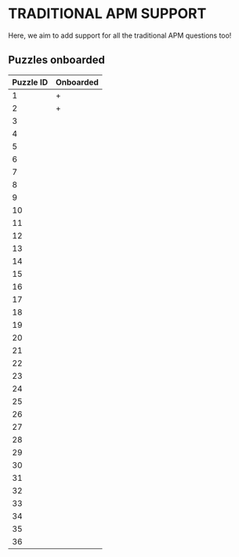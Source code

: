 # TRADITIONAL APM SUPPORT

Here, we aim to add support for all the traditional APM questions too!

## Puzzles onboarded

| Puzzle ID | Onboarded |
| --------- | --------- |
| 1         | +         |
| 2         | +         |
| 3         |           |
| 4         |           |
| 5         |           |
| 6         |           |
| 7         |           |
| 8         |           |
| 9         |           |
| 10        |           |
| 11        |           |
| 12        |           |
| 13        |           |
| 14        |           |
| 15        |           |
| 16        |           |
| 17        |           |
| 18        |           |
| 19        |           |
| 20        |           |
| 21        |           |
| 22        |           |
| 23        |           |
| 24        |           |
| 25        |           |
| 26        |           |
| 27        |           |
| 28        |           |
| 29        |           |
| 30        |           |
| 31        |           |
| 32        |           |
| 33        |           |
| 34        |           |
| 35        |           |
| 36        |           |
